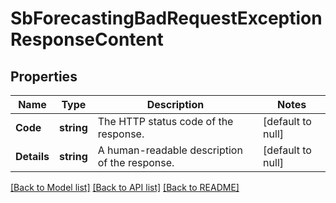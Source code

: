 # SbForecastingBadRequestExceptionResponseContent

## Properties
Name | Type | Description | Notes
------------ | ------------- | ------------- | -------------
**Code** | **string** | The HTTP status code of the response. | [default to null]
**Details** | **string** | A human-readable description of the response. | [default to null]

[[Back to Model list]](../README.md#documentation-for-models) [[Back to API list]](../README.md#documentation-for-api-endpoints) [[Back to README]](../README.md)

